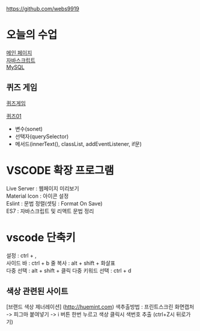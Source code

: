 https://github.com/webs9919


# 오늘의 수업
[메인 페이지](https://an83690880.github.io/class2024/)   
[자바스크립트](https://an83690880.github.io/class2024/javascript/index.html)      
[MySQL](https://an83690880.github.io/class2024/mysql/index.html)   

## 퀴즈 게임
[퀴즈게임](https://an83690880.github.io/class2024/quiz/index.html)

[퀴즈01](https://an83690880.github.io/class2024/quiz/quiz01.html)
- 변수(sonet)
- 선택자(querySelector)
- 메서드(innerText(), classList, addEventListener, if문)

# VSCODE 확장 프로그램
Live Server : 웹페이지 미리보기   
Material Icon : 아이콘 설정   
Eslint : 문법 정렬(셋팅 : Format On Save)   
ES7 : 자바스크립트 및 리액트 문법 정리   

# vscode 단축키
설정 : ctrl + ,   
사이드 바 : ctrl + b 
줄 복사 : alt + shift + 화살표  
다중 선택 : alt + shift + 클릭
다중 키워드 선택 : ctrl + d



## 색상 관련된 사이트
[브랜드 색상 제너레이션] (http://huemint.com)
색추출방법 : 프린트스크린 화면캡처 -> 피그마 붙여넣기 -> i 버튼 한번 누르고 색상 클릭시 색번호 추출 (ctrl+Z시 뒤로가기)